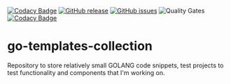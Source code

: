 [![Codacy Badge](https://api.codacy.com/project/badge/Grade/dfcbfe3585a24bee9942f23e5c623726)](https://app.codacy.com/app/oleggorj/go-templates-collection?utm_source=github.com&utm_medium=referral&utm_content=OlegGorj/go-templates-collection&utm_campaign=badger)
[![GitHub release](https://img.shields.io/github/release/OlegGorj/go-templates-collection.svg)](https://github.com/OlegGorj/go-templates-collection/releases)
[![GitHub issues](https://img.shields.io/github/issues/OlegGorj/go-templates-collection.svg)](https://github.com/OlegGorj/go-templates-collection/issues)
![Quality Gates](https://sonarcloud.io/api/project_badges/measure?project=cassandra-client&metric=alert_status)
[![Codacy Badge](https://api.codacy.com/project/badge/Grade/1818748c6ba745ce97bb43ab6dbbfd2c)](https://www.codacy.com/app/oleggorj/go-templates-collection?utm_source=github.com&amp;utm_medium=referral&amp;utm_content=OlegGorj/go-templates-collection&amp;utm_campaign=Badge_Grade)

# go-templates-collection

Repository to store relatively small GOLANG code snippets, test projects to test functionality and components that I'm working on.
